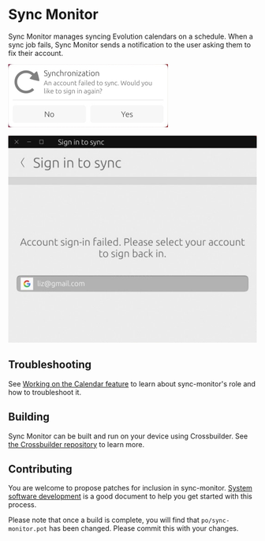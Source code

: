 # Sync Monitor

Sync Monitor manages syncing Evolution calendars on a schedule. When a sync job fails, Sync Monitor sends a notification to the user asking them to fix their account.

![sync-monitor notification](doc/screenshots/notification.jpg)

![sync-monitor reauthentication UI](doc/screenshots/reauthenticate.jpg)

## Troubleshooting

See [Working on the Calendar feature](https://docs.ubports.com/en/latest/systemdev/calendars.html) to learn about sync-monitor's role and how to troubleshoot it.

## Building

Sync Monitor can be built and run on your device using Crossbuilder. See [the Crossbuilder repository](https://github.com/ubports/crossbuilder/) to learn more.

## Contributing

You are welcome to propose patches for inclusion in sync-monitor. [System software development](https://docs.ubports.com/systemdev) is a good document to help you get started with this process.

Please note that once a build is complete, you will find that `po/sync-monitor.pot` has been changed. Please commit this with your changes.
